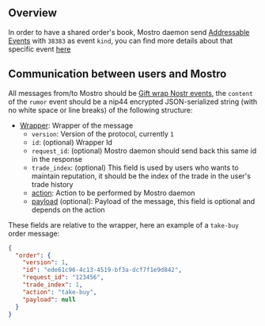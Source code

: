 ## Overview

In order to have a shared order's book, Mostro daemon send [Addressable Events](https://github.com/nostr-protocol/nips/blob/master/01.md#kinds) with `38383` as event `kind`, you can find more details about that specific event [here](./order-event.md)

## Communication between users and Mostro

All messages from/to Mostro should be [Gift wrap Nostr events](https://github.com/nostr-protocol/nips/blob/master/59.md), the `content` of the `rumor` event should be a nip44 encrypted JSON-serialized string (with no white space or line breaks) of the following structure:

- [Wrapper](https://docs.rs/mostro-core/latest/mostro_core/message/enum.Message.html): Wrapper of the message
  - `version`: Version of the protocol, currently `1`
  - `id`: (optional) Wrapper Id
  - `request_id`: (optional) Mostro daemon should send back this same id in the response
  - `trade_index`: (optional) This field is used by users who wants to maintain reputation, it should be the index of the trade in the user's trade history
  - [action](https://docs.rs/mostro-core/latest/mostro_core/message/enum.Action.html): Action to be performed by Mostro daemon
  - [payload](https://docs.rs/mostro-core/latest/mostro_core/message/enum.Content.html) (optional): Payload of the message, this field is optional and depends on the action

These fields are relative to the wrapper, here an example of a `take-buy` order message:

```json
{
  "order": {
    "version": 1,
    "id": "ede61c96-4c13-4519-bf3a-dcf7f1e9d842",
    "request_id": "123456",
    "trade_index": 1,
    "action": "take-buy",
    "payload": null
  }
}
```
